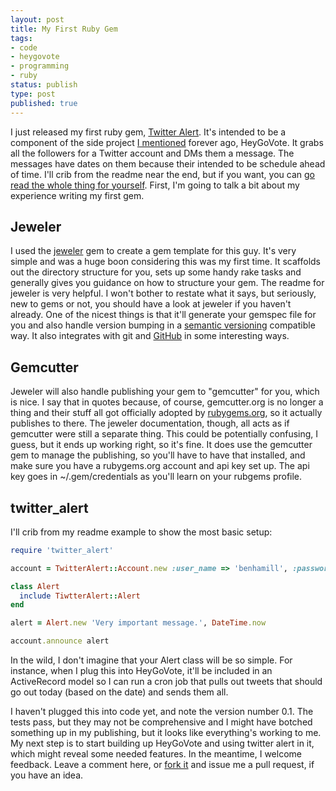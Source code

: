 ```yaml
---
layout: post
title: My First Ruby Gem
tags:
- code
- heygovote
- programming
- ruby
status: publish
type: post
published: true
---
```

I just released my first ruby gem, <a href="http://rubygems.org/gems/twitter_alert">Twitter Alert</a>. It's intended to be a component of the side project <a href="http://garbled.benhamill.com/2009/09/new-side-project-heygovote/">I mentioned</a> forever ago, HeyGoVote. It grabs all the followers for a Twitter account and DMs them a message. The messages have dates on them because their intended to be schedule ahead of time. I'll crib from the readme near the end, but if you want, you can <a href="http://github.com/BenHamill/twitter_alert">go read the whole thing for yourself</a>. First, I'm going to talk a bit about my experience writing my first gem.

<h2>Jeweler</h2>
I used the <a href="http://github.com/technicalpickles/jeweler">jeweler</a> gem to create a gem template for this guy. It's very simple and was a huge boon considering this was my first time. It scaffolds out the directory structure for you, sets up some handy rake tasks and generally gives you guidance on how to structure your gem. The readme for jeweler is very helpful. I won't bother to restate what it says, but seriously, new to gems or not, you should have a look at jeweler if you haven't already. One of the nicest things is that it'll generate your gemspec file for you and also handle version bumping in a <a href="http://semver.org/">semantic versioning</a> compatible way. It also integrates with git and <a href="http://github.com">GitHub</a> in some interesting ways.

<h2>Gemcutter</h2>
Jeweler will also handle publishing your gem to "gemcutter" for you, which is nice. I say that in quotes because, of course, gemcutter.org is no longer a thing and their stuff all got officially adopted by <a href="http://rubygems.org">rubygems.org</a>, so it actually publishes to there. The jeweler documentation, though, all acts as if gemcutter were still a separate thing. This could be potentially confusing, I guess, but it ends up working right, so it's fine. It does use the gemcutter gem to manage the publishing, so you'll have to have that installed, and make sure you have a rubygems.org account and api key set up. The api key goes in ~/.gem/credentials as you'll learn on your rubgems profile.

<h2>twitter_alert</h2>
I'll crib from my readme example to show the most basic setup:

``` ruby
require 'twitter_alert'

account = TwitterAlert::Account.new :user_name => 'benhamill', :password => 'thisisnotmyrealpassword'

class Alert
  include TiwtterAlert::Alert
end

alert = Alert.new 'Very important message.', DateTime.now

account.announce alert
```

In the wild, I don't imagine that your Alert class will be so simple. For instance, when I plug this into HeyGoVote, it'll be included in an ActiveRecord model so I can run a cron job that pulls out tweets that should go out today (based on the date) and sends them all.

I haven't plugged this into code yet, and note the version number 0.1. The tests pass, but they may not be comprehensive and I might have botched something up in my publishing, but it looks like everything's working to me. My next step is to start building up HeyGoVote and using twitter alert in it, which might reveal some needed features. In the meantime, I welcome feedback. Leave a comment here, or <a href="http://github.com/BenHamill/twitter_alert">fork it</a> and issue me a pull request, if you have an idea.
